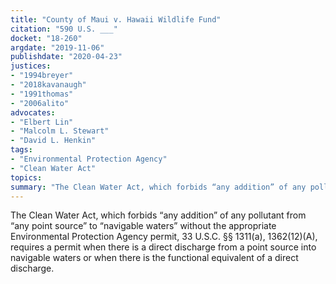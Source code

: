 ```yaml
---
title: "County of Maui v. Hawaii Wildlife Fund"
citation: "590 U.S. ___"
docket: "18-260"
argdate: "2019-11-06"
publishdate: "2020-04-23"
justices:
- "1994breyer"
- "2018kavanaugh"
- "1991thomas"
- "2006alito"
advocates:
- "Elbert Lin"
- "Malcolm L. Stewart"
- "David L. Henkin"
tags:
- "Environmental Protection Agency"
- "Clean Water Act"
topics:
summary: "The Clean Water Act, which forbids “any addition” of any pollutant from “any point source” to “navigable waters” without the appropriate Environmental Protection Agency permit, 33 U.S.C. §§ 1311(a), 1362(12)(A), requires a permit when there is a direct discharge from a point source into navigable waters or when there is the functional equivalent of a direct discharge."
---
```

The Clean Water Act, which forbids “any addition” of any pollutant from “any point source” to “navigable waters” without the appropriate Environmental Protection Agency permit, 33 U.S.C. §§ 1311(a), 1362(12)(A), requires a permit when there is a direct discharge from a point source into navigable waters or when there is the functional equivalent of a direct discharge.